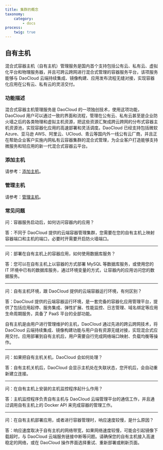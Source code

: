 ```yaml
---
title: 集群的概念
taxonomy:
    category:
        - docs
process:
    twig: true
---
```


## 自有主机

混合式容器主机（自有主机）管理服务是国内首个支持包括公有云、私有云、虚拟化平台和物理服务器，并且可跨云跨网进行混合式管理的容器服务平台，该项服务能够与 DaoCloud 云端持续集成、镜像构建、应用发布流程无缝对接，实现容器化应用在公有云、私有云的灵活交付。

### 功能描述

混合式容器主机管理服务是 DaoCloud 的一项独创技术，使用这项功能，DaoCloud 用户可以通过一致的界面和流程，管理在公有云、私有云甚至是企业防火墙之后的各类物理和虚拟主机资源，把这些资源汇聚成跨云跨网的分布式容器主机资源池，实现容器化应用的高速部署和灵活调度。DaoCloud 已经支持包括微软 Azure、亚马逊 AWS、阿里云、UCloud、青云等国内外一线公有云厂商，并且正在帮助企业客户实施内网私有云容器集群的混合式管理，为企业客户打造能够支持微服务和轻应用的新一代混合式容器云平台。

### 添加主机

请参考：[添加主机](new.md)。

### 管理主机

请参考：[管理主机](management.md)。

### 常见问题

问：容器服务启动后，如何访问容器内的应用？

答：不同于 DaoCloud 提供的云端容器管理集群，您需要在您的自有主机上映射容器端口和主机的端口，必要时开需要开启防火墙端口。

---

问：部署在自有主机上的容器应用，如何使用数据库服务？

答：您可以在自有主机上以容器的方式部署 MySQL 等数据库服务，或使用您的 IT 环境中已有的数据库服务，通过环境变量的方式，让容器内的应用访问您的数据服务。

---

问：自有主机环境，跟 DaoCloud 提供的云端容器运行环境，有何区别？

答：DaoCloud 提供的云端容器运行环境，是一套完备的容器化应用管理平台，提供了包括应用起停、服务集成、弹性扩展、性能监控、日志管理、域名绑定等应用生命周期服务，具备了 PaaS 平台的全部功能。

自有主机是由用户进行管理维护的主机，DaoCloud 通过先进的跨云跨网技术，将 DaoCloud 云端持续集成、镜像构建功能与用户自有资源无缝对接，实现混合式应用交付。应用部署到自有主机后，用户需要自行完成网络端口映射、负载均衡等操作。

---

问：如果把自有主机关机，DaoCloud 会如何处理？

答：自有主机关机后，DaoCloud 会显示主机处在失联状态，您开机后，会自动重新建立连接。

---

问：在自有主机上安装的主机监控程序起什么作用？

答：主机监控程序负责自有主机与 DaoCloud 云端管理平台的通信工作，并且通过调用自有主机上的 Docker API 来完成容器的管理工作。

---

问：在自有主机部署应用，或者进行容器管理时，响应速度较慢，是什么原因？

答：响应速度取决于自有主机的网络带宽，如果网络速度较慢，可能会引起镜像下载超时，与 DaoCloud 云端服务链接中断等问题。请确保您的自有主机接入高速稳定的网络，或在 DaoCloud 操作界面选择重试、重新部署或刷新页面。